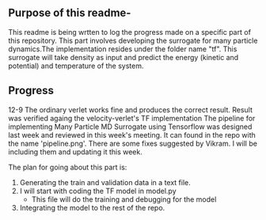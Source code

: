 
## Purpose of this readme-
This readme is being wrtten to log the progress made on a specific part of this repository. This part involves developing the surrogate for many particle dynamics.The implementation resides under the folder name "tf". This surrogate will take density as input and predict the energy (kinetic and potential) and temperature of the system.

## Progress
12-9
The ordinary verlet works fine and produces the correct result. Result was verified againg the velocity-verlet's TF implementation
The pipeline for implementing Many Particle MD Surrogate using Tensorflow was designed last week and reviewed in this week's meeting. It can found in the repo with the name 'pipeline.png'. There are some fixes suggested by Vikram. I will be including them and updating it this week.


The plan for going about this part is: 
1. Generating the train and validation data in a text file.
2. I will start with coding the TF model in model.py
    - This file will do the training and debugging for the model
3. Integrating the model to the rest of the repo. 


